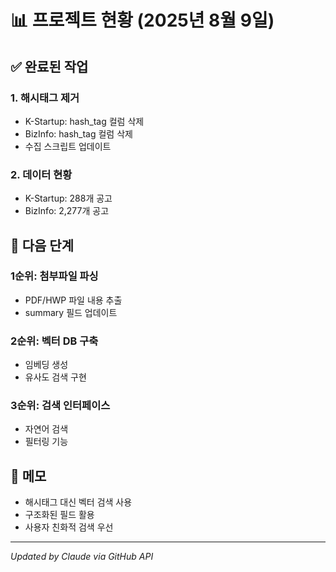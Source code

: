 # 📊 프로젝트 현황 (2025년 8월 9일)

## ✅ 완료된 작업

### 1. 해시태그 제거
- K-Startup: hash_tag 컬럼 삭제
- BizInfo: hash_tag 컬럼 삭제
- 수집 스크립트 업데이트

### 2. 데이터 현황
- K-Startup: 288개 공고
- BizInfo: 2,277개 공고

## 🎯 다음 단계

### 1순위: 첨부파일 파싱
- PDF/HWP 파일 내용 추출
- summary 필드 업데이트

### 2순위: 벡터 DB 구축
- 임베딩 생성
- 유사도 검색 구현

### 3순위: 검색 인터페이스
- 자연어 검색
- 필터링 기능

## 📝 메모
- 해시태그 대신 벡터 검색 사용
- 구조화된 필드 활용
- 사용자 친화적 검색 우선

---
*Updated by Claude via GitHub API*
